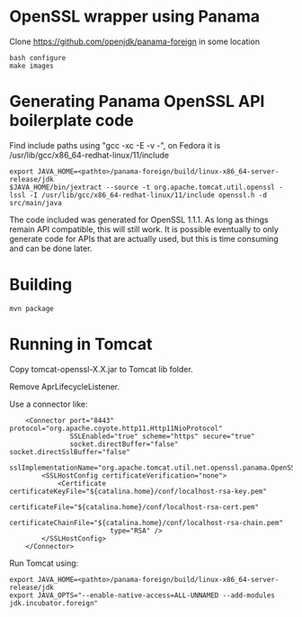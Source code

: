 # OpenSSL wrapper using Panama

Clone https://github.com/openjdk/panama-foreign in some location

```
bash configure
make images
```

# Generating Panama OpenSSL API boilerplate code

Find include paths using "gcc -xc -E -v -", on Fedora it is /usr/lib/gcc/x86_64-redhat-linux/11/include

```
export JAVA_HOME=<pathto>/panama-foreign/build/linux-x86_64-server-release/jdk
$JAVA_HOME/bin/jextract --source -t org.apache.tomcat.util.openssl -lssl -I /usr/lib/gcc/x86_64-redhat-linux/11/include openssl.h -d src/main/java
```
The code included was generated for OpenSSL 1.1.1. As long as things remain API
compatible, this will still work. It is possible eventually to only generate code
for APIs that are actually used, but this is time consuming and can be done
later. 

# Building

```
mvn package
```

# Running in Tomcat

Copy tomcat-openssl-X.X.jar to Tomcat lib folder.

Remove AprLifecycleListener.

Use a connector like:
```
    <Connector port="8443" protocol="org.apache.coyote.http11.Http11NioProtocol"
               SSLEnabled="true" scheme="https" secure="true"
               socket.directBuffer="false" socket.directSslBuffer="false"
               sslImplementationName="org.apache.tomcat.util.net.openssl.panama.OpenSSLImplementation">
        <SSLHostConfig certificateVerification="none">
            <Certificate certificateKeyFile="${catalina.home}/conf/localhost-rsa-key.pem"
                         certificateFile="${catalina.home}/conf/localhost-rsa-cert.pem"
                         certificateChainFile="${catalina.home}/conf/localhost-rsa-chain.pem"
                         type="RSA" />
        </SSLHostConfig>
    </Connector>
```
Run Tomcat using:
```
export JAVA_HOME=<pathto>/panama-foreign/build/linux-x86_64-server-release/jdk
export JAVA_OPTS="--enable-native-access=ALL-UNNAMED --add-modules jdk.incubator.foreign"
```
